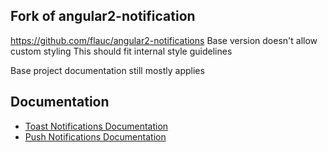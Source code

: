 ## Fork of angular2-notification

https://github.com/flauc/angular2-notifications
Base version doesn't allow custom styling
This should fit internal style guidelines

Base project documentation still mostly applies

## Documentation 
* [Toast Notifications Documentation](https://github.com/flauc/angular2-notifications/tree/master/docs/toastNotifications.md)
* [Push Notifications Documentation](https://github.com/flauc/angular2-notifications/tree/master/docs/pushNotifications.md)

